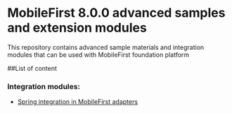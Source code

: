 # MobileFirst 8.0.0 advanced samples and extension modules

This repository contains advanced sample materials and integration modules
that can be used with MobileFirst foundation platform

##List of content

### Integration modules:

*  [Spring integration in MobileFirst adapters](mfp-adapters-spring-integration/README.md)

